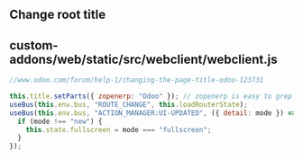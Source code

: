 ## Change root title

## custom-addons/web/static/src/webclient/webclient.js

```js
//www.odoo.com/forum/help-1/changing-the-page-title-odoo-123731

this.title.setParts({ zopenerp: "Odoo" }); // zopenerp is easy to grep
useBus(this.env.bus, "ROUTE_CHANGE", this.loadRouterState);
useBus(this.env.bus, "ACTION_MANAGER:UI-UPDATED", ({ detail: mode }) => {
  if (mode !== "new") {
    this.state.fullscreen = mode === "fullscreen";
  }
});
```
